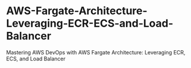 # AWS-Fargate-Architecture-Leveraging-ECR-ECS-and-Load-Balancer
Mastering AWS DevOps with AWS Fargate Architecture: Leveraging ECR, ECS, and Load Balancer
